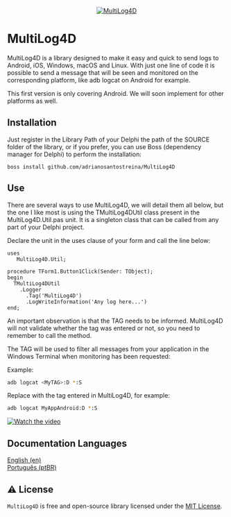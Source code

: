 <p align="center">
  <a href="https://github.com/adrianosantostreina/MultiLog4D/blob/master/logo.png">
    <img alt="MultiLog4D" src="https://github.com/adrianosantostreina/MultiLog4D/blob/master/logo.png">
  </a>  
</p>

# MultiLog4D
MultiLog4D is a library designed to make it easy and quick to send logs to Android, iOS, Windows, macOS and Linux. With just one line of code it is possible to send a message that will be seen and monitored on the corresponding platform, like adb logcat on Android for example.

This first version is only covering Android. We will soon implement for other platforms as well.

## Installation
Just register in the Library Path of your Delphi the path of the SOURCE folder of the library, or if you prefer, you can use Boss (dependency manager for Delphi) to perform the installation:
```
boss install github.com/adrianosantostreina/MultiLog4D
```

## Use
There are several ways to use MultiLog4D, we will detail them all below, but the one I like most is using the TMultiLog4DUtil class present in the MultiLog4D.Util.pas unit. It is a singleton class that can be called from any part of your Delphi project.

Declare the unit in the uses clause of your form and call the line below:
```delphi
uses
   MultiLog4D.Util;

procedure TForm1.Button1Click(Sender: TObject);
begin
  TMultiLog4DUtil
    .Logger
      .Tag('MultiLog4D')
      .LogWriteInformation('Any log here...')
end;
```
An important observation is that the TAG needs to be informed. MultiLog4D will not validate whether the tag was entered or not, so you need to remember to call the method.

The TAG will be used to filter all messages from your application in the Windows Terminal when monitoring has been requested:

Example:
```bash
adb logcat <MyTAG>:D *:S
```

Replace <TAG> with the tag entered in MultiLog4D, for example:
```bash
adb logcat MyAppAndroid:D *:S
```

[![Watch the video](https://github.com/adrianosantostreina/MultiLog4D/blob/master/MultiLog4d%20Apresenta%C3%A7%C3%A3o.png)](https://youtu.be/wYnMtSVkRtE?si=KBhKDxnJdNFbOWwe)




## Documentation Languages
[English (en)](https://github.com/adrianosantostreina/MultiLog4D/blob/main/README.md)<br>
[Português (ptBR)](https://github.com/adrianosantostreina/MultiLogD/blob/main/README-ptBR.md)<br>

## ⚠️ License
`MultiLog4D` is free and open-source library licensed under the [MIT License](https://github.com/adrianosantostreina/MultiLog4D/blob/main/LICENSE.md). 
